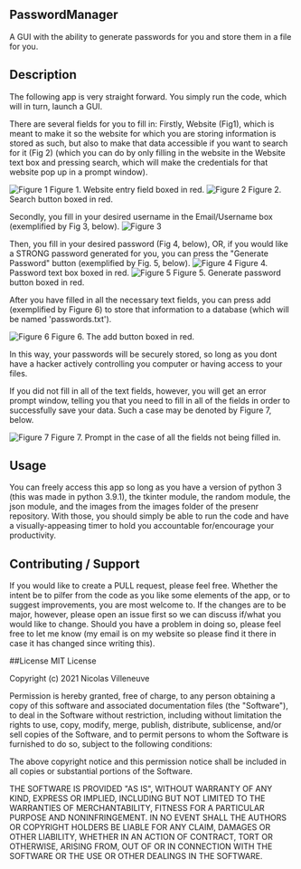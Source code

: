 ## PasswordManager
A GUI with the ability to generate passwords for you and store them in a file for you.

## Description
The following app is very straight forward. 
You simply run the code, which will in turn, launch a GUI.

There are several fields for you to fill in:
Firstly, Website (Fig1), which is meant to make it so the website for which you are storing information is stored as such, 
but also to make that data accessible if you want to search for it (Fig 2) (which you can do by only filling in the website in the Website text box and pressing search, which will make
the credentials for that website pop up in a prompt window). 

<img src="https://github.com/nicolasvilleneuve/PasswordManager/blob/main/figures/Figure1.png" alt="Figure 1">
Figure 1. Website entry field boxed in red. 

<img src="https://github.com/nicolasvilleneuve/PasswordManager/blob/main/figures/Figure2.png" alt="Figure 2">
Figure 2. Search button boxed in red. 

Secondly, you fill in your desired username in the Email/Username box (exemplified by Fig 3, below). 
<img src="https://github.com/nicolasvilleneuve/PasswordManager/blob/main/figures/Figure3.png" alt="Figure 3">

Then, you fill in your desired password (Fig 4, below), OR, if you would like a STRONG password generated for you, you can press the "Generate Password" button (exemplified by Fig. 5, below). 
<img src="https://github.com/nicolasvilleneuve/PasswordManager/blob/main/figures/Figure4.png" alt="Figure 4">
Figure 4. Password text box boxed in red. 
<img src="https://github.com/nicolasvilleneuve/PasswordManager/blob/main/figures/Figure5.png" alt="Figure 5">
Figure 5. Generate password button boxed in red. 

After you have filled in all the necessary text fields, you can press add (exemplified by Figure 6) to store that information to a database (which will be named 'passwords.txt').

<img src="https://github.com/nicolasvilleneuve/PasswordManager/blob/main/figures/Figure6.png" alt="Figure 6">
Figure 6. The add button boxed in red. 

In this way, your passwords will be securely stored, so long as you dont have a hacker actively controlling you computer or having access to your files. 

If you did not fill in all of the text fields, however, you will get an error prompt window, telling you that you need to fill in all of the fields in order to successfully save your data. Such a case may be denoted by Figure 7, below. 

<img src="https://github.com/nicolasvilleneuve/PasswordManager/blob/main/figures/Figure7.png" alt="Figure 7">
Figure 7. Prompt in the case of all the fields not being filled in. 

## Usage
You can freely access this app so long as you have a version of python 3 (this was made in python 3.9.1), the tkinter module, the random module, the json module, and the images from the images folder of the presenr repository. With those, you should simply be able to run the code and have a visually-appeasing timer to hold you accountable for/encourage your productivity. 

## Contributing / Support
If you would like to create a PULL request, please feel free. Whether the intent be to pilfer from the code as you like some elements of the app, or to suggest improvements, you are most welcome to. If the changes are to be major, however, please open an issue first so we can discuss if/what you would like to change. Should you have a problem in doing so, please feel free to let me know (my email is on my website so please find it there in case it has changed since writing this).

##License
MIT License

Copyright (c) 2021 Nicolas Villeneuve

Permission is hereby granted, free of charge, to any person obtaining a copy of this software and associated documentation files (the "Software"), to deal in the Software without restriction, including without limitation the rights to use, copy, modify, merge, publish, distribute, sublicense, and/or sell copies of the Software, and to permit persons to whom the Software is furnished to do so, subject to the following conditions:

The above copyright notice and this permission notice shall be included in all copies or substantial portions of the Software.

THE SOFTWARE IS PROVIDED "AS IS", WITHOUT WARRANTY OF ANY KIND, EXPRESS OR IMPLIED, INCLUDING BUT NOT LIMITED TO THE WARRANTIES OF MERCHANTABILITY, FITNESS FOR A PARTICULAR PURPOSE AND NONINFRINGEMENT. IN NO EVENT SHALL THE AUTHORS OR COPYRIGHT HOLDERS BE LIABLE FOR ANY CLAIM, DAMAGES OR OTHER LIABILITY, WHETHER IN AN ACTION OF CONTRACT, TORT OR OTHERWISE, ARISING FROM, OUT OF OR IN CONNECTION WITH THE SOFTWARE OR THE USE OR OTHER DEALINGS IN THE SOFTWARE.




